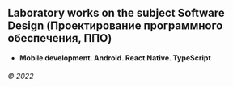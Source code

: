 ## Laboratory works on the subject Software Design (Проектирование программного обеспечения, ППО)

* __Mobile development. Android. React Native. TypeScript__

###### © 2022
